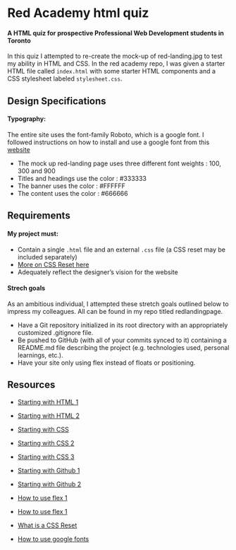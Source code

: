 
# Red Academy html quiz
#### A HTML quiz for prospective Professional Web Development students in Toronto

In this quiz I attempted to re-create the mock-up of red-landing.jpg to test my ability in HTML and CSS. In the red academy repo, I was given a starter HTML file called `index.html` with some starter HTML components and a CSS stylesheet labeled `stylesheet.css`.

## Design Specifications 
#### Typography:
The entire site uses the font-family Roboto, which is a google font. I followed instructions on how to install and use a google font from this [website](http://www.cssnewbie.com/how-to-use-google-fonts-with-css-tutorial/#.WXitnIjyuiM)
* The mock up red-landing page uses three different font weights : 100, 300 and 900
* Titles and headings use the color : #333333 
* The banner uses the color : #FFFFFF
* The content uses the color : #666666

## Requirements
#### My project must:

* Contain a single `.html` file and an external `.css` file (a CSS reset may be included separately)
* [More on CSS Reset here](https://stackoverflow.com/questions/11578819/css-reset-what-exactly-does-it-do)
* Adequately reflect the designer’s vision for the website

#### Strech goals 
As an ambitious individual, I attempted these stretch goals outlined below to impress my colleagues. All can be found in my repo titled redlandingpage.

* Have a Git repository initialized in its root directory with an appropriately customized .gitignore file.
* Be pushed to GitHub (with all of your commits synced to it) containing a README.md file describing the project (e.g. technologies used, personal learnings, etc.).
* Have your site only using flex instead of floats or positioning. 

## Resources 
* [Starting with HTML 1](https://www.codecademy.com/courses/html-one-o-one/0/1)
* [Starting with HTML 2](https://www.codecademy.com/courses/web-beginner-en-HZA3b/0/1)
* [Starting with CSS](https://www.codecademy.com/learn/web)
* [Starting with CSS 2](https://www.codecademy.com/courses/css-coding-with-style/0/1)
* [Starting with CSS 3](https://www.codecademy.com/courses/web-beginner-en-TlhFi/0/1)


* [Starting with Github 1](http://www.developer.com/open/creating-your-first-github-project.html)
* [Starting with Github 2](https://guides.github.com/introduction/getting-your-project-on-github/)
* [How to use flex 1](https://css-tricks.com/snippets/css/a-guide-to-flexbox/)
* [How to use flex 1](http://learnlayout.com/flexbox.html/)
* [What is a CSS Reset](https://stackoverflow.com/questions/11578819/css-reset-what-exactly-does-it-do)
* [How to use google fonts](http://www.cssnewbie.com/how-to-use-google-fonts-with-css-tutorial/#.WXitnIjyuiM)
